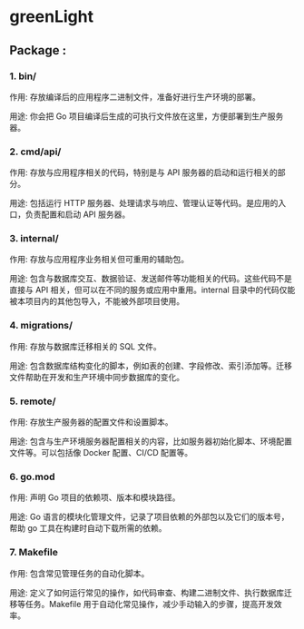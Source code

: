 # greenLight

## Package :
### 1. bin/
作用: 存放编译后的应用程序二进制文件，准备好进行生产环境的部署。

用途: 你会把 Go 项目编译后生成的可执行文件放在这里，方便部署到生产服务器。
### 2. cmd/api/
作用: 存放与应用程序相关的代码，特别是与 API 服务器的启动和运行相关的部分。

用途: 包括运行 HTTP 服务器、处理请求与响应、管理认证等代码。是应用的入口，负责配置和启动 API 服务器。
### 3. internal/
作用: 存放与应用程序业务相关但可重用的辅助包。

用途: 包含与数据库交互、数据验证、发送邮件等功能相关的代码。这些代码不是直接与 API 相关，但可以在不同的服务或应用中重用。internal 目录中的代码仅能被本项目内的其他包导入，不能被外部项目使用。
### 4. migrations/
作用: 存放与数据库迁移相关的 SQL 文件。

用途: 包含数据库结构变化的脚本，例如表的创建、字段修改、索引添加等。迁移文件帮助在开发和生产环境中同步数据库的变化。
### 5. remote/
作用: 存放生产服务器的配置文件和设置脚本。

用途: 包含与生产环境服务器配置相关的内容，比如服务器初始化脚本、环境配置文件等。可以包括像 Docker 配置、CI/CD 配置等。
### 6. go.mod
作用: 声明 Go 项目的依赖项、版本和模块路径。

用途: Go 语言的模块化管理文件，记录了项目依赖的外部包以及它们的版本号，帮助 go 工具在构建时自动下载所需的依赖。
### 7. Makefile
作用: 包含常见管理任务的自动化脚本。

用途: 定义了如何运行常见的操作，如代码审查、构建二进制文件、执行数据库迁移等任务。Makefile 用于自动化常见操作，减少手动输入的步骤，提高开发效率。